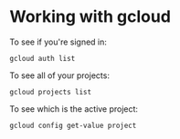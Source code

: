 # Working with gcloud

To see if you're signed in:

```
gcloud auth list
```

To see all of your projects:

```
gcloud projects list
```

To see which is the active project:

```
gcloud config get-value project
```
